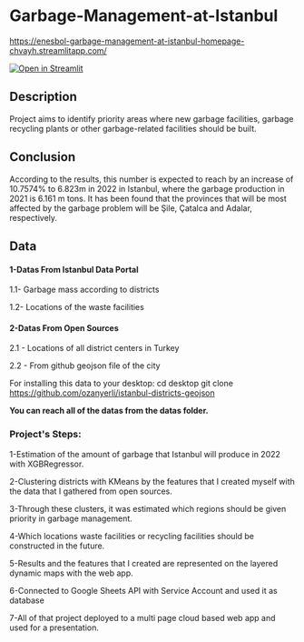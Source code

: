 ﻿# Garbage-Management-at-Istanbul
 
 https://enesbol-garbage-management-at-istanbul-homepage-chvayh.streamlitapp.com/

[![Open in Streamlit](https://static.streamlit.io/badges/streamlit_badge_black_white.svg)](https://enesbol-garbage-management-at-istanbul-homepage-chvayh.streamlitapp.com/)

## Description

Project aims to identify priority areas where new garbage facilities, garbage recycling plants or other garbage-related facilities should be built.

## Conclusion
According to the results, this number is expected to reach by an increase of 10.7574% to 6.823m in 2022 in Istanbul, where the garbage production in 2021 is 6.161 m tons.
It has been found that the provinces that will be most affected by the garbage problem will be Şile, Çatalca and Adalar, respectively.


## Data
#### 1-Datas From Istanbul Data Portal ####

1.1- Garbage mass according to districts

1.2- Locations of the waste facilities

#### 2-Datas From Open Sources ####

2.1 - Locations of all district centers in Turkey


2.2 - From github geojson file of the city

For installing this data to your desktop:
cd desktop
git clone https://github.com/ozanyerli/istanbul-districts-geojson

**You can reach all of the datas from the datas folder.**


<h3 align="left">Project's Steps:</h3>

1-Estimation of the amount of garbage that Istanbul will produce in 2022 with XGBRegressor.

2-Clustering districts with KMeans by the features that I created myself with the data that I gathered
from open sources.

3-Through these clusters, it was estimated which regions should be given priority in garbage
management.

4-Which locations waste facilities or recycling facilities should be constructed in the future.

5-Results and the features that I created are represented on the layered dynamic maps with the web app.

6-Connected to Google Sheets API with Service Account and used it as database 

7-All of that project deployed to a multi page cloud based web app and used for a presentation.


